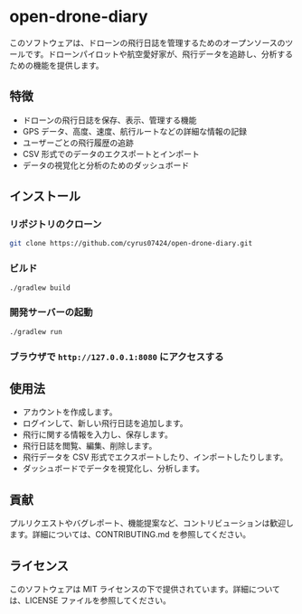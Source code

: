 # open-drone-diary
このソフトウェアは、ドローンの飛行日誌を管理するためのオープンソースのツールです。ドローンパイロットや航空愛好家が、飛行データを追跡し、分析するための機能を提供します。

## 特徴
- ドローンの飛行日誌を保存、表示、管理する機能
- GPS データ、高度、速度、航行ルートなどの詳細な情報の記録
- ユーザーごとの飛行履歴の追跡
- CSV 形式でのデータのエクスポートとインポート
- データの視覚化と分析のためのダッシュボード

## インストール

### リポジトリのクローン
```sh
git clone https://github.com/cyrus07424/open-drone-diary.git
```

### ビルド
```sh
./gradlew build
```

### 開発サーバーの起動
```sh
./gradlew run
```

### ブラウザで `http://127.0.0.1:8080` にアクセスする

## 使用法
- アカウントを作成します。
- ログインして、新しい飛行日誌を追加します。
- 飛行に関する情報を入力し、保存します。
- 飛行日誌を閲覧、編集、削除します。
- 飛行データを CSV 形式でエクスポートしたり、インポートしたりします。
- ダッシュボードでデータを視覚化し、分析します。

## 貢献
プルリクエストやバグレポート、機能提案など、コントリビューションは歓迎します。詳細については、CONTRIBUTING.md を参照してください。

## ライセンス
このソフトウェアは MIT ライセンスの下で提供されています。詳細については、LICENSE ファイルを参照してください。